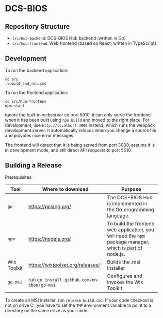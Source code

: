 # DCS-BIOS

## Repository Structure

* `src/hub-backend`: DCS-BIOS Hub backend (written in Go)
* `src/hub-frontend`: Web frontend (based on React, written in TypeScript)

## Development

To run the backend application:
````
cd src
.\build_and_run.cmd
````

To run the frontend application:
````
cd src/hub-frontend
npm start
````

Ignore the built-in webserver on port 5010, it can only serve the frontend when it has been built using `npm build` and moved to the right place. For development, use `http://localhost:3000` instead, which runs the webpack development server. It automatically reloads when you change a source file and provides nice error messages.

The frontend will detect that it is being served from port 3000, assume it is in development mode, and still direct API requests to port 5010.


## Building a Release

Prerequisites:

| Tool | Where to download | Purpose |
| --- | --- | --- | 
| `go` | https://golang.org/ | The DCS-BIOS Hub is implemented in the Go programming language. |
| `npm` | https://nodejs.org/ | To build the frontend web application, you will need the `npm` package manager, which is part of node.js. |
| Wix Toolkit | https://wixtoolset.org/releases/ | Builds the .msi installer |
| `go-msi` | run `go install github.com/mh-cbon/go-msi` | Configures and invokes the Wix Toolkit |

To create an MSI installer, run `release-build.cmd`.
If your code checkout is not on drive C:, you have to set the `TMP` environment variable to point to a directory on the same drive as your code.
